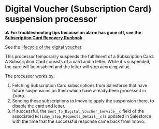 # Digital Voucher (Subscription Card) suspension processor

:warning: **For troubleshooting tips because an alarm has gone off, see the
[Subscription Card Recovery Runbook](https://docs.google.com/document/d/1YK-PcIvNcETacJs4VlTZtle5vdTtYoVN8h1fmzNYblw).**

See the
[lifecycle of the digital voucher](../digital-voucher-api/README.md#digital-voucher-lifecycle).

This processor temporarily suspends the fulfilment of a Subscription Card.
A Subscription Card consists of a card and a letter.
While it's suspended, the card will be disabled and the letter will stop accruing value.

The processor works by:
1. Fetching Subscription Card subscriptions from Salesforce that have future suspensions on them
which have already been processed in Zuora.
1. Sending these subscriptions to Imovo to apply the suspension there, to disable the card and
letter.
1. If successful, the `Sent_To_Digital_Voucher_Service__c` field of the associated
`Holiday_Stop_Requests_Detail__c` is updated in Salesforce with the time that the successful
response came back from Imovo.
